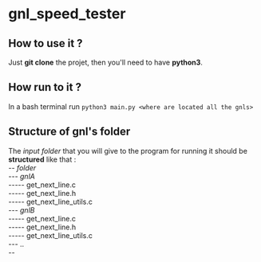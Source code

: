 # gnl_speed_tester

## How to use it ?
Just **git clone** the projet, then you'll need to have **python3**. <br>

## How run to it ?
In a bash terminal run `python3 main.py <where are located all the gnls>` <br>

## Structure of gnl's folder
The *input folder* that you will give to the program for running it should be **structured** like that : <br>
-- *folder*<br>
--- *gnlA*<br>
----- get_next_line.c<br>
----- get_next_line.h<br>
----- get_next_line_utils.c<br>
--- *gnlB*<br>
----- get_next_line.c<br>
----- get_next_line.h<br>
----- get_next_line_utils.c<br>
--- .. <br>
--<br>
